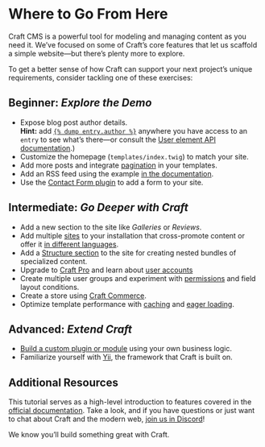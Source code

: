 # Where to Go From Here

Craft CMS is a powerful tool for modeling and managing content as you need it. We’ve focused on some of Craft’s core features that let us scaffold a simple website—but there’s plenty more to explore.

To get a better sense of how Craft can support your next project’s unique requirements, consider tackling one of these exercises:

## Beginner: _Explore the Demo_

- Expose blog post author details.  
  **Hint:** add [`{% dump entry.author %}`](/4.x/dev/tags.md#dump) anywhere you have access to an `entry` to see what’s there—or consult the [User element API documentation](craft4:craft\elements\User).)
- Customize the homepage (`templates/index.twig`) to match your site.
- Add more posts and integrate [pagination](/4.x/dev/tags.md#paginate) in your templates.
- Add an RSS feed using the example [in the documentation](kb:rss-and-atom-feeds).
- Use the [Contact Form plugin](https://plugins.craftcms.com/contact-form) to add a form to your site.

## Intermediate: _Go Deeper with Craft_

- Add a new section to the site like _Galleries_ or _Reviews_.
- Add multiple [sites](/4.x/sites.md) to your installation that cross-promote content or offer it [in different languages](/4.x/sites.md#setting-up-a-localized-site).
- Add a [Structure section](/4.x/entries.md#sections) to the site for creating nested bundles of specialized content.
- Upgrade to [Craft Pro](kb:upgrading-to-craft-pro) and learn about [user accounts](/4.x/users.md)
- Create multiple user groups and experiment with [permissions](/4.x/user-management.md) and field layout conditions.
- Create a store using [Craft Commerce](https://craftcms.com/commerce).
- Optimize template performance with [caching](/4.x/dev/tags.md#cache) and [eager loading](/4.x/dev/eager-loading-elements.md).

## Advanced: _Extend Craft_

- [Build a custom plugin or module](/4.x/extend/) using your own business logic.
- Familiarize yourself with [Yii](https://www.yiiframework.com/doc/guide/2.0/en), the framework that Craft is built on.

## Additional Resources

This tutorial serves as a high-level introduction to features covered in the [official documentation](/4.x/). Take a look, and if you have questions or just want to chat about Craft and the modern web, [join us in Discord](https://craftcms.com/discord)!

We know you’ll build something great with Craft.
